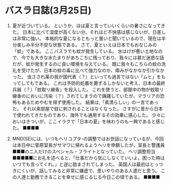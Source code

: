 # バスラ日誌(3月25日)

1. 夏が近づいている。
   というか、ほは夏と言っていいくらいの暑さになってきた。
   日本に比べて湿度が高くない分、それほど不快感は感じないが、日差しは非常に強い。
   本格的な夏になるともっと曇いと聞いているので、現在は半分楽しみ半分不安な状態である。
   さて、夏といえは日本でもおなじみの「蚊」である。
   ここバスラでも蚊が発生している。
   水はけが悪い土地なので、今でも大きな水たまりがあちこちに残っており、我々には甚だ迷惑な話だが、蚊が発生するのに良い環境を与えている。
   既に我々もこちらの蚊の洗礼を受けたが、日本の蚊の毒に比べて強力なのか、瘴みがなかなか引かなかった。
   虫さされ薬の我が国代表（？）といっても過言ではない「ムヒ」をもってしてもである。
   これは予防的処置を薨ずるしかないと考え、日本の最終兵器（？）「蚊取リ線香」を投入した。
   これを使うと、部屋中の物が蚊取リ線香のにおいに汚染（？）されてしまうので躊躇していたが、マラリアの恐怖もあるためやむを得ず使用した。
   結果は,「素清らしい」の一言であった。
   それ以来部屋で蚊に刺されることはなくなった。
   さすがに昔から日本で使われてきたものであり、海外でも通用するその効果に感心した。
   少々においはきついが、ここイラクで「日本の夏」を味わうのも一興であると感じた。
   ■■■■

2. MND(SE)には、いつもヘリコプタ-の調整ではお世話になっているが、今回は本日中に菅原室長がサマワに帰れるようへリを申臍したが、室長と警護員■■■のニ人だけのスペシャル・フライトとなっていた。
   ヘリ調整担当■■■■■にお礼を述べると、「仕事だから気にしなくていいよ。困った時はいつでも言ってくれ。」と逆に励まされてしまった。
   英国人は最初はとっつきにくいが、話してみると非常に嫌虚で、思いやりのある人達だと思う。
   この人達と勤務できることを幸せに感じるじる今日この頃である。
   ■■■■
